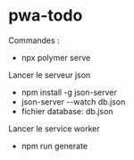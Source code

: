 # pwa-todo

Commandes :

  * npx polymer serve
  
  
Lancer le serveur json

  * npm install -g json-server
  * json-server --watch db.json
  * fichier database: db.json
  
  
Lancer le service worker

  * npm run generate
